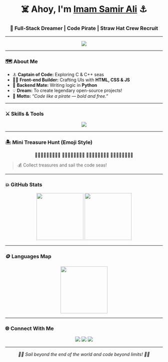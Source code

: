 <h1 align="center">
  ☠️ Ahoy, I'm <a href="https://github.com/Samir-Ali88" target="_blank">Imam Samir Ali</a> ⚓
</h1>

<h3 align="center">🌊 Full-Stack Dreamer | Code Pirate | Straw Hat Crew Recruit</h3>

---

<p align="center">
  <img src="https://readme-typing-svg.herokuapp.com?font=Fira+Code&size=22&duration=3000&pause=800&color=00C8FF&center=true&vCenter=true&width=700&lines=Setting+sail+for+the+Grand+Line+of+Code!;C%2C+C%2B%2B%2C+HTML%2C+CSS%2C+JS%2C+Python+are+my+treasures;Searching+for+the+One+Piece+of+perfect+code!;Let's+hack+like+a+Straw+Hat!+🏴‍☠️" />
</p>

---

### 🗺️ About Me

- ⚓ **Captain of Code:** Exploring C & C++ seas  
- 🏴‍☠️ **Front-end Builder:** Crafting UIs with **HTML, CSS & JS**  
- 🍖 **Backend Mate:** Writing logic in **Python**  
- 💡 **Dream:** To create legendary open-source projects!  
- 🧭 **Motto:** *“Code like a pirate — bold and free.”*

---

### ⚔️ Skills & Tools

<p align="center">
  <img src="https://skillicons.dev/icons?i=c,cpp,html,css,js,python,git,github,vscode&theme=dark" />
</p>

---

### 🏝️ Mini Treasure Hunt (Emoji Style)

<p align="center">
🌊💎🌊💎⛵🌊💎🌊💎  
💎🌊⛵🌊💎🌊💎⛵  
🌊💎🌊💎⛵🌊💎🌊  
💎⛵🌊💎🌊💎🌊⛵  
</p>

> 💰 Collect treasures and sail the code seas!  

---

### 💥 GitHub Stats

<p align="center">
  <img src="https://github-readme-stats.vercel.app/api?username=Samir-Ali88&show_icons=true&theme=highcontrast&title_color=00C8FF&icon_color=FFD700" height="150" />
  <img src="https://github-readme-streak-stats.herokuapp.com/?user=Samir-Ali88&theme=highcontrast&fire=FF4500&ring=FFD700&currStreakLabel=FFD700" height="150" />
</p>

---

### 🪙 Languages Map

<p align="center">
  <img src="https://github-readme-stats.vercel.app/api/top-langs/?username=Samir-Ali88&layout=compact&theme=highcontrast" height="150" />
</p>

---

### 🌐 Connect With Me

<p align="center">
  <a href="https://github.com/Samir-Ali88"><img src="https://img.shields.io/badge/GitHub-24292f?style=for-the-badge&logo=github" /></a>
  <a href="https://linkedin.com/in/yourlinkedin"><img src="https://img.shields.io/badge/LinkedIn-0077B5?style=for-the-badge&logo=linkedin" /></a>
  <a href="mailto:yourmail@gmail.com"><img src="https://img.shields.io/badge/Gmail-D14836?style=for-the-badge&logo=gmail&logoColor=white" /></a>
</p>

---

<p align="center">
  <em>🏴‍☠️ Sail beyond the end of the world and code beyond limits! 🏴‍☠️</em>
</p>
